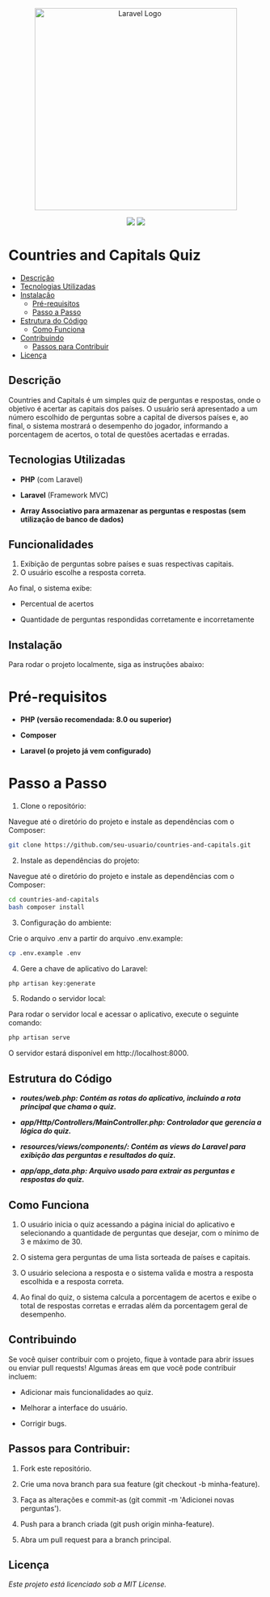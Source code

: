 <p align="center"><a href="https://laravel.com" target="_blank"><img src="https://raw.githubusercontent.com/laravel/art/master/logo-lockup/5%20SVG/2%20CMYK/1%20Full%20Color/laravel-logolockup-cmyk-red.svg" width="400" alt="Laravel Logo"></a></p>

<p align="center">
<a href="https://www.linkedin.com/in/mjmarcio" target="_blank"><img src="https://img.shields.io/badge/-LinkedIn-%230077B5?style=for-the-badge&logo=linkedin&logoColor=white" target="_blank"></a>
<a href = "mailto:marciomsgj@gmail.com"><img src="https://img.shields.io/badge/-Gmail-%23333?style=for-the-badge&logo=gmail&logoColor=white" target="_blank"></a>
</p>

# Countries and Capitals Quiz

- [Descrição](#descrição)
- [Tecnologias Utilizadas](#tecnologias-utilizadas)
- [Instalação](#instalação)
    - [Pré-requisitos](#pré-requisitos)
    - [Passo a Passo](#passo-a-passo)
- [Estrutura do Código](#estrutura-do-código)
    - [Como Funciona](#como-funciona)
- [Contribuindo](#contribuindo)
    - [Passos para Contribuir](#passos-para-contribuir)
- [Licença](#licença)

## Descrição

Countries and Capitals é um simples quiz de perguntas e respostas, onde o objetivo é acertar as capitais dos países. O usuário será apresentado a um número escolhido de perguntas sobre a capital de diversos países e, ao final, o sistema mostrará o desempenho do jogador, informando a porcentagem de acertos, o total de questões acertadas e erradas.

## Tecnologias Utilizadas

- **PHP** (com Laravel)

- **Laravel** (Framework MVC)

- **Array Associativo para armazenar as perguntas e respostas (sem utilização de banco de dados)**

## Funcionalidades

1. Exibição de perguntas sobre países e suas respectivas capitais.
2. O usuário escolhe a resposta correta.

Ao final, o sistema exibe:

- Percentual de acertos

- Quantidade de perguntas respondidas corretamente e incorretamente

## Instalação

Para rodar o projeto localmente, siga as instruções abaixo:

# Pré-requisitos
 - **PHP (versão recomendada: 8.0 ou superior)**

- **Composer**

- **Laravel (o projeto já vem configurado)**

# Passo a Passo

1. Clone o repositório:
   
Navegue até o diretório do projeto e instale as dependências com o Composer:

```bash 
git clone https://github.com/seu-usuario/countries-and-capitals.git
```

2. Instale as dependências do projeto:

Navegue até o diretório do projeto e instale as dependências com o Composer:

```bash
cd countries-and-capitals
bash composer install
```

3. Configuração do ambiente:

Crie o arquivo .env a partir do arquivo .env.example:

```bash 
cp .env.example .env
```

4. Gere a chave de aplicativo do Laravel:

```bash
php artisan key:generate
```

5. Rodando o servidor local:

Para rodar o servidor local e acessar o aplicativo, execute o seguinte comando:

```bash
php artisan serve
```
O servidor estará disponível em http://localhost:8000.


## Estrutura do Código

- ***routes/web.php: Contém as rotas do aplicativo, incluindo a rota principal que chama o quiz.***

- ***app/Http/Controllers/MainController.php: Controlador que gerencia a lógica do quiz.***

- ***resources/views/components/: Contém as views do Laravel para exibição das perguntas e resultados do quiz.***

 - ***app/app_data.php: Arquivo usado para extrair as perguntas e respostas do quiz.***

## Como Funciona

1. O usuário inicia o quiz acessando a página inicial do aplicativo e selecionando a quantidade de perguntas que desejar, com o mínimo de 3 e máximo de 30.

2. O sistema gera perguntas de uma lista sorteada de países e capitais.

3. O usuário seleciona a resposta e o sistema valida e mostra a resposta escolhida e a resposta correta.

4. Ao final do quiz, o sistema calcula a porcentagem de acertos e exibe o total de respostas corretas e erradas além da porcentagem geral de desempenho.

## Contribuindo

Se você quiser contribuir com o projeto, fique à vontade para abrir issues ou enviar pull requests! Algumas áreas em que você pode contribuir incluem:

- Adicionar mais funcionalidades ao quiz.

- Melhorar a interface do usuário.

- Corrigir bugs.

## Passos para Contribuir:
1. Fork este repositório.

2. Crie uma nova branch para sua feature (git checkout -b minha-feature).

3. Faça as alterações e commit-as (git commit -m 'Adicionei novas perguntas').

4. Push para a branch criada (git push origin minha-feature).

5. Abra um pull request para a branch principal.

## Licença
*Este projeto está licenciado sob a MIT License.*

